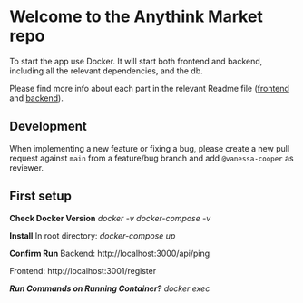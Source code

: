 # Welcome to the Anythink Market repo

To start the app use Docker. It will start both frontend and backend, including all the relevant dependencies, and the db.

Please find more info about each part in the relevant Readme file ([frontend](frontend/readme.md) and [backend](backend/README.md)).

## Development

When implementing a new feature or fixing a bug, please create a new pull request against `main` from a feature/bug branch and add `@vanessa-cooper` as reviewer.

## First setup

**Check Docker Version**
*docker -v*
*docker-compose -v*

**Install**
In root directory: 
*docker-compose up*

**Confirm Run**
Backend:
http://localhost:3000/api/ping

Frontend:
http://localhost:3001/register

***Run Commands on Running Container?***
*docker exec*

